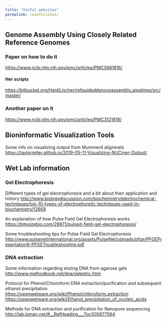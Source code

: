 ```yaml
---
title: "Useful websites"
permalink: /usefulsites/
---
```


## Genome Assembly Using Closely Related Reference Genomes

### Paper on how to do it
<https://www.ncbi.nlm.nih.gov/pmc/articles/PMC5681816/>

#### Her scripts
<https://bitbucket.org/HeidiLischer/refguideddenovoassembly_pipelines/src/master/>

### Another paper on it
<https://www.ncbi.nlm.nih.gov/pmc/articles/PMC3121819/>

## Bioninformatic Visualization Tools
Some info on visualizing output from Mummer4 alignmets
<https://taylorreiter.github.io/2019-05-11-Visualizing-NUCmer-Output/>

## Wet Lab information

### Gel Electrophoresis
Different types of gel electrophoresis and a bit about their application and history
<http://www.biologydiscussion.com/biochemistry/electrochemical-techniques/top-10-types-of-electrophoretic-techniques-used-in-biochemistry/12669>

An explanation of how Pulse Field Gel Electrophoresis works
<https://bitesizebio.com/29971/pulsed-field-gel-electrophoresis/>

Some troubleshooting tips for Pulse Field Gel Electrophoresis
<http://www.pulsenetinternational.org/assets/PulseNet/uploads/pfge/PFGEPresentation6-PFGETroubleshooting.pdf>

### DNA extraction
Some information regarding eluting DNA from agarose gels
<http://www.methodbook.net/dna/gelextrc.html>

Protocol for Phenol/Chloroform DNA extraction/purification and subsequent ethanol precipitation
<https://openwetware.org/wiki/Phenol/chloroform_extraction>
<https://openwetware.org/wiki/Ethanol_precipitation_of_nucleic_acids>

Methods for DNA extraction and purification for Nanopore sequencing
<http://lab.loman.net/#__RefHeading___Toc505877564>

